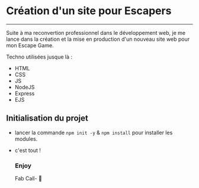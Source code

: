 # Création d'un site pour Escapers
----------------------------------

Suite à ma reconvertion professionnel dans le développement web,
je me lance dans la création et la mise en production d'un nouveau site web pour mon Escape Game. 

Techno utilisées jusque là : 
- HTML
- CSS
- JS
- NodeJS
- Express
- EJS


## Initialisation du projet 

- lancer la commande ``` npm init -y ``` & ``` npm install ``` 
pour installer les modules.
- c'est tout ! 
  

  ### Enjoy  


  Fab Call- :wave:

